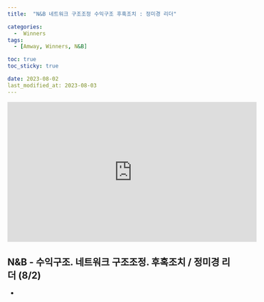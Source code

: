 ```yaml
---
title:  "N&B 네트워크 구조조정 수익구조 후혹조치 : 정미경 리더" 

categories:
  -  Winners
tags:
  - [Amway, Winners, N&B]

toc: true
toc_sticky: true

date: 2023-08-02
last_modified_at: 2023-08-03
---
```



<iframe width="560" height="315" src="https://www.youtube.com/embed/mHc3JiX0rD4" title="YouTube video player" frameborder="0" allow="accelerometer; autoplay; clipboard-write; encrypted-media; gyroscope; picture-in-picture; web-share" allowfullscreen></iframe>



## N&B - 수익구조. 네트워크 구조조정. 후혹조치 / 정미경 리더 (8/2)

+ 